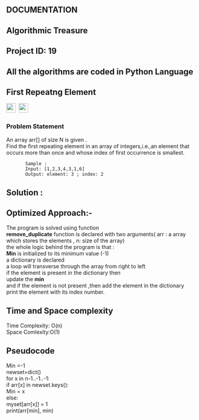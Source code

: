  ## DOCUMENTATION
 ## Algorithmic Treasure
 ## Project ID: 19
 ## All the algorithms are coded in Python Language
## First Repeatng Element 
<img src="https://img.shields.io/badge/-Amazon-blue" height="25">&nbsp;&nbsp;<img src= "https://img.shields.io/badge/-Oracle-green" height="25">&nbsp;&nbsp;<br>
### Problem Statement
  An array arr[] of size N is given . <br>
  Find the first repeating element in an array of integers,i.e.,an element that occurs more than once and whose index of first occurrence is smallest.<br>
           
           Sample :
           Input: [1,2,3,4,3,1,6]  
           Output: element: 3 ; index: 2
     
  ## Solution : <br>
  ## Optimized Approach:- <br>
   The program is solved using function <br>
   **remove_duplicate** function is declared with two arguments( arr : a array which stores  the elements , n: size of the array) <br>
    the whole logic behind the program is that : <br>
    **Min** is initialized to its minimum value (-1) <br>
    a dictionary is declared <br>
    a loop will transverse through the array from right to left  <br>
    if the element is  present in the dictionary then <br>
    update the **min** <br>
    and if the element is not present ,then add the element in the dictionary<br>
    print the element with its index number.<br>
    
  ## Time and Space complexity  <br>
   Time Complexity: O(n)  <br>
   Space Comlexity:O(1)  <br>
  ##  Pseudocode <br>
   Min =-1 <br>
   newset=dict()   <br>
   for x in n-1..-1..-1:  <br>
   if arr[x] in newset.keys():   <br>
   Min = x   <br>
   else:   <br>
   myset[arr[x]] = 1   <br>
   print(arr[min], min)  <br>
            
  
  
  
  
  

  
